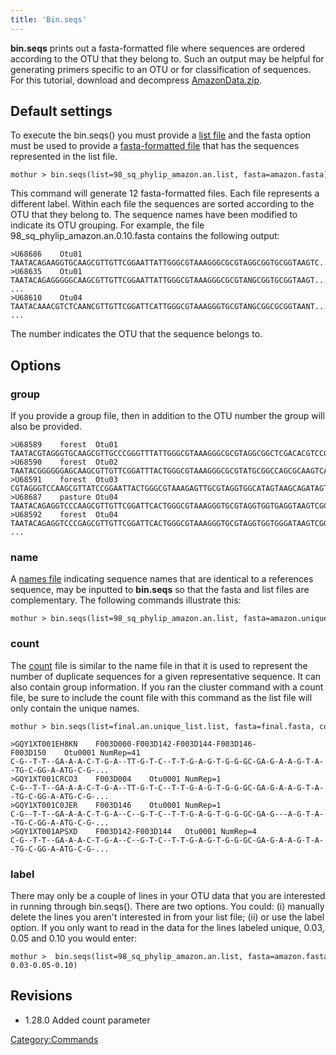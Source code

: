 ```yaml
---
title: 'Bin.seqs'
---
```

**bin.seqs** prints out a fasta-formatted file where
sequences are ordered according to the OTU that they belong to. Such an
output may be helpful for generating primers specific to an OTU or for
classification of sequences. For this tutorial, download and decompress
[AmazonData.zip](https://mothur.s3.us-east-2.amazonaws.com/wiki/amazondata.zip).


## Default settings

To execute the bin.seqs() you must provide a [list
file](list_file) and the fasta option must be used to provide
a [fasta-formatted file](fasta-formatted_file) that has the
sequences represented in the list file.

    mothur > bin.seqs(list=98_sq_phylip_amazon.an.list, fasta=amazon.fasta)

This command will generate 12 fasta-formatted files. Each file
represents a different label. Within each file the sequences are sorted
according to the OTU that they belong to. The sequence names have been
modified to indicate its OTU grouping. For example, the file
98\_sq\_phylip\_amazon.an.0.10.fasta contains the following output:

    >U68686    Otu01
    TAATACAGAAGGTGCAAGCGTTGTTCGGAATTATTGGGCGTAAAGGGCGCGTAGGCGGTGCGGTAAGTC...
    >U68635    Otu01
    TAATACAGAGGGGGCAAGCGTTGTTCGGAATTATTGGGCGTAAAGGGCGCGTANGCGGTGCGGTAAGT...
    ... 
    >U68610    Otu04
    TAATACAAACGTCTCAANCGTTGTTCGGATTCATTGGGCGTAAAGGGTGCGTANGCGGCGCGGTAANT...
    ...

The number indicates the OTU that the sequence belongs to.

## Options

### group

If you provide a group file, then in addition to the OTU number the
group will also be provided.

    >U68589    forest  Otu01
    TAATACGTAGGGTGCAAGCGTTGCCCGGGTTTATTGGGCGTAAAGGGCGCGTAGGCGGCTCGACACGTCCGTTGTGAAATC...
    >U68590    forest  Otu02
    TAATACGGGGGGAGCAAGCGTTGTTCGGATTTACTGGGCGTAAAGGGCGCGTATGCGGCCAGCGCAAGTCAGTTGTGAAAT...
    >U68591    forest  Otu03
    CGTAGGGTCCAAGCGTTATCCGGAATTACTGGGCGTAAAGAGTTGCGTAGGTGGCATAGTAAGCAGATAGTGAAATGATAC...
    >U68687    pasture Otu04
    TAATACAGAGGTCCCAAGCGTTGTTCGGATTCACTGGGCGTAAAGGGTGCGTAGGTGGTGAGGTAAGTCGGATGTGAAATC...
    >U68592    forest  Otu04
    TAATACAGAGGTCCCGAGCGTTGTTCGGATTCACTGGGCGTAAAGGGTGCGTAGGTGGTGGGATAAGTCGGATGTGAAATC...
    ...

### name

A [ names file](read.dist#The_name_option) indicating
sequence names that are identical to a references sequence, may be
inputted to **bin.seqs** so that the fasta and list files are complementary.
The following commands illustrate this:

    mothur > bin.seqs(list=98_sq_phylip_amazon.an.list, fasta=amazon.unique.fasta, name=amazon.names)

### count

The [ count](Count_File) file is similar to the name file in
that it is used to represent the number of duplicate sequences for a
given representative sequence. It can also contain group information. If
you ran the cluster command with a count file, be sure to include the
count file with this command as the list file will only contain the
unique names.

    mothur > bin.seqs(list=final.an.unique_list.list, fasta=final.fasta, count=final.count_table, label=0.03)

    >GQY1XT001EH8KN    F003D000-F003D142-F003D144-F003D146-F003D150    Otu0001 NumRep=41
    C-G--T-T--GA-A-A-C-T-G-A--TT-G-T-C--T-T-G-A-G-T-G-G-GC-GA-G-A-A-G-T-A--TG-C-GG-A-ATG-C-G-...
    >GQY1XT001CRCO3    F003D004    Otu0001 NumRep=1
    C-G--T-T--GA-A-A-C-T-G-A--TT-G-T-C--T-T-G-A-G-T-G-G-GC-GA-G-A-A-G-T-A--TG-C-GG-A-ATG-C-G-...
    >GQY1XT001C0JER    F003D146    Otu0001 NumRep=1
    C-G--T-T--GA-A-A-C-T-G-A--C--G-T-C--T-T-G-A-G-T-G-G-GC-GA-G---A-G-T-A--TG-C-GG-A-ATG-C-G-...
    >GQY1XT001APSXD    F003D142-F003D144   Otu0001 NumRep=4
    C-G--T-T--GA-A-A-C-T-G-A--C--G-T-C--T-T-G-A-G-T-G-G-GC-GA-G-A-A-G-T-A--TG-C-GG-A-ATG-C-G-...

### label

There may only be a couple of lines in your OTU data that you are
interested in running through bin.seqs(). There are two options. You
could: (i) manually delete the lines you aren\'t interested in from your
list file; (ii) or use the label option. If you only want to read in the
data for the lines labeled unique, 0.03, 0.05 and 0.10 you would enter:

    mothur >  bin.seqs(list=98_sq_phylip_amazon.an.list, fasta=amazon.fasta, label=unique-0.03-0.05-0.10)

## Revisions

-   1.28.0 Added count parameter

[Category:Commands](Category:Commands)
